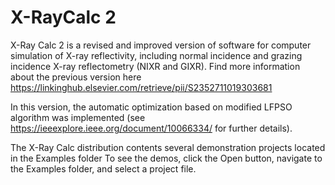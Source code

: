 # X-RayCalc 2

X-Ray Calc 2 is a revised and improved version of software for computer simulation of X-ray reflectivity, including normal incidence and grazing incidence X-ray reflectometry (NIXR and GIXR). Find more information about the previous version here https://linkinghub.elsevier.com/retrieve/pii/S2352711019303681

In this version, the automatic optimization based on modified LFPSO algorithm was implemented (see https://ieeexplore.ieee.org/document/10066334/ for further details).

The X-Ray Calc distribution contents several demonstration projects located in the Examples folder To see the demos, click the Open button, navigate to the Examples folder, and select a project file.


